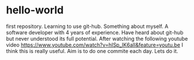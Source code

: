 # hello-world
first repository. Learning to use git-hub.
Something about myself. A software developer with 4 years of experience. Have heard about git-hub but never understood its full potential. After watching the following youtube video https://www.youtube.com/watch?v=hISp_IK6alI&feature=youtu.be I think this is really useful. Aim is to do one commite each day. Lets do it.
